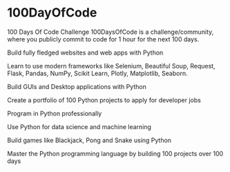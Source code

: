 # 100DayOfCode
100 Days Of Code Challenge
100DaysOfCode is a challenge/community, where you publicly commit to code for 1 hour for the next 100 days.

Build fully fledged websites and web apps with Python

Learn to use modern frameworks like Selenium, Beautiful Soup, Request, Flask, Pandas, NumPy, Scikit Learn, Plotly, Matplotlib, Seaborn.

Build GUIs and Desktop applications with Python

Create a portfolio of 100 Python projects to apply for developer jobs

Program in Python professionally

Use Python for data science and machine learning

Build games like Blackjack, Pong and Snake using Python

Master the Python programming language by building 100 projects over 100 days
